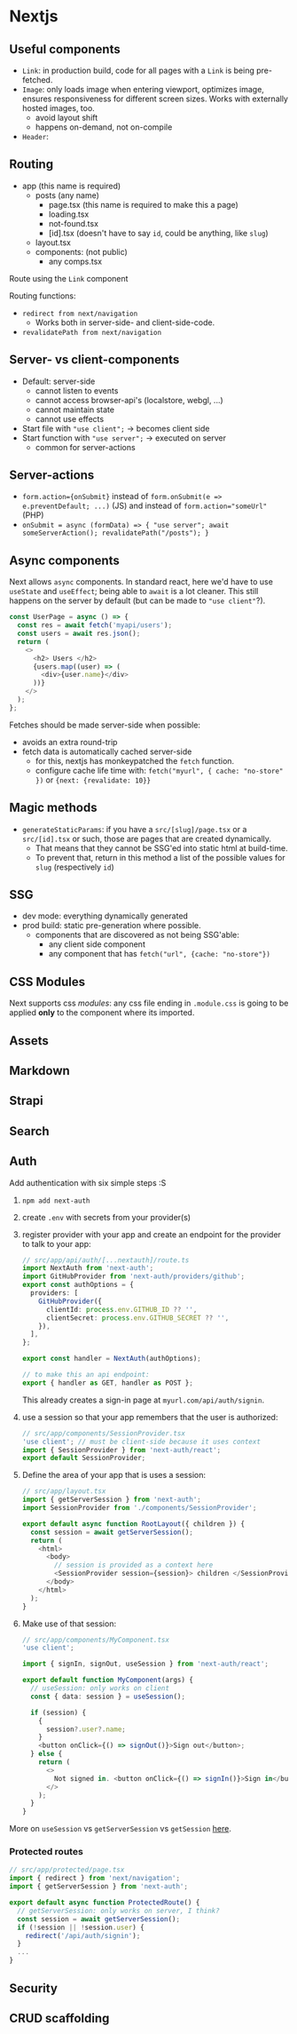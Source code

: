 # Nextjs

## Useful components

- `Link`: in production build, code for all pages with a `Link` is being pre-fetched.
- `Image`: only loads image when entering viewport, optimizes image, ensures responsiveness for different screen sizes. Works with externally hosted images, too.
  - avoid layout shift
  - happens on-demand, not on-compile
- `Header`:

## Routing

- app (this name is required)
  - posts (any name)
    - page.tsx (this name is required to make this a page)
    - loading.tsx
    - not-found.tsx
    - [id].tsx (doesn't have to say `id`, could be anything, like `slug`)
  - layout.tsx
  - components: (not public)
    - any comps.tsx

Route using the `Link` component

Routing functions:

- `redirect from next/navigation`
  - Works both in server-side- and client-side-code.
- `revalidatePath from next/navigation`

## Server- vs client-components

- Default: server-side
  - cannot listen to events
  - cannot access browser-api's (localstore, webgl, ...)
  - cannot maintain state
  - cannot use effects
- Start file with `"use client";` -> becomes client side
- Start function with `"use server";` -> executed on server
  - common for server-actions

## Server-actions

- `form.action={onSubmit}` instead of `form.onSubmit(e => e.preventDefault; ...)` (JS) and instead of `form.action="someUrl"` (PHP)
- `onSubmit = async (formData) => { "use server"; await someServerAction(); revalidatePath("/posts"); }`

## Async components

Next allows `async` components. In standard react, here we'd have to use `useState` and `useEffect`; being able to `await` is a lot cleaner. This still happens on the server by default (but can be made to `"use client"`?).

```ts
const UserPage = async () => {
  const res = await fetch('myapi/users');
  const users = await res.json();
  return (
    <>
      <h2> Users </h2>
      {users.map((user) => (
        <div>{user.name}</div>
      ))}
    </>
  );
};
```

Fetches should be made server-side when possible:

- avoids an extra round-trip
- fetch data is automatically cached server-side
  - for this, nextjs has monkeypatched the `fetch` function.
  - configure cache life time with: `fetch("myurl", { cache: "no-store" })` or `{next: {revalidate: 10}}`

## Magic methods

- `generateStaticParams`: if you have a `src/[slug]/page.tsx` or a `src/[id].tsx` or such, those are pages that are created dynamically.
  - That means that they cannot be SSG'ed into static html at build-time.
  - To prevent that, return in this method a list of the possible values for `slug` (respectively `id`)

## SSG

- dev mode: everything dynamically generated
- prod build: static pre-generation where possible.
  - components that are discovered as not being SSG'able:
    - any client side component
    - any component that has `fetch("url", {cache: "no-store"})`

## CSS Modules

Next supports css _modules_: any css file ending in `.module.css` is going to be applied **only** to the component where its imported.

## Assets

## Markdown

## Strapi

## Search

## Auth

Add authentication with six simple steps :S

1. `npm add next-auth`
2. create `.env` with secrets from your provider(s)
3. register provider with your app and create an endpoint for the provider to talk to your app:

   ```ts
   // src/app/api/auth/[...nextauth]/route.ts
   import NextAuth from 'next-auth';
   import GitHubProvider from 'next-auth/providers/github';
   export const authOptions = {
     providers: [
       GitHubProvider({
         clientId: process.env.GITHUB_ID ?? '',
         clientSecret: process.env.GITHUB_SECRET ?? '',
       }),
     ],
   };

   export const handler = NextAuth(authOptions);

   // to make this an api endpoint:
   export { handler as GET, handler as POST };
   ```

   This already creates a sign-in page at `myurl.com/api/auth/signin`.

4. use a session so that your app remembers that the user is authorized:
   ```ts
   // src/app/components/SessionProvider.tsx
   'use client'; // must be client-side because it uses context
   import { SessionProvider } from 'next-auth/react';
   export default SessionProvider;
   ```
5. Define the area of your app that is uses a session:

   ```ts
   // src/app/layout.tsx
   import { getServerSession } from 'next-auth';
   import SessionProvider from './components/SessionProvider';

   export default async function RootLayout({ children }) {
     const session = await getServerSession();
     return (
       <html>
         <body>
           // session is provided as a context here
           <SessionProvider session={session}> children </SessionProvider>
         </body>
       </html>
     );
   }
   ```

6. Make use of that session:

   ```ts
   // src/app/components/MyComponent.tsx
   'use client';

   import { signIn, signOut, useSession } from 'next-auth/react';

   export default function MyComponent(args) {
     // useSession: only works on client
     const { data: session } = useSession();

     if (session) {
       {
         session?.user?.name;
       }
       <button onClick={() => signOut()}>Sign out</button>;
     } else {
       return (
         <>
           Not signed in. <button onClick={() => signIn()}>Sign in</button>
         </>
       );
     }
   }
   ```

More on `useSession` vs `getServerSession` vs `getSession` [here](https://stackoverflow.com/questions/77093615/difference-between-usesession-getsession-and-getserversession-in-next-auth/77094871#77094871).

### Protected routes

```ts
// src/app/protected/page.tsx
import { redirect } from 'next/navigation';
import { getServerSession } from 'next-auth';

export default async function ProtectedRoute() {
  // getServerSession: only works on server, I think?
  const session = await getServerSession();
  if (!session || !session.user) {
    redirect('/api/auth/signin');
  }
  ...
}
```

## Security

## CRUD scaffolding

